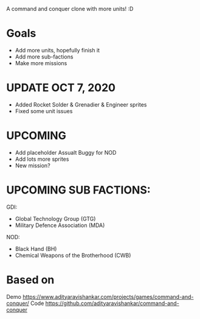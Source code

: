 A command and conquer clone with more units! :D

# Goals
- Add more units, hopefully finish it
- Add more sub-factions
- Make more missions

# UPDATE OCT 7, 2020
- Added Rocket Solder & Grenadier & Engineer sprites
- Fixed some unit issues

# UPCOMING
- Add placeholder Assualt Buggy for NOD
- Add lots more sprites
- New mission? 

# UPCOMING SUB FACTIONS:
GDI:
- Global Technology Group (GTG)
- Military Defence Association (MDA)

NOD:
- Black Hand (BH)
- Chemical Weapons of the Brotherhood (CWB)

# Based on
Demo https://www.adityaravishankar.com/projects/games/command-and-conquer/
Code https://github.com/adityaravishankar/command-and-conquer
